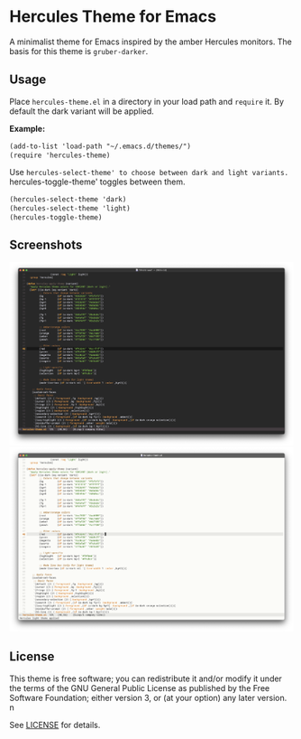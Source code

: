 # Hercules Theme for Emacs

A minimalist theme for Emacs inspired by the amber Hercules monitors. The basis for this theme is `gruber-darker`.

## Usage
Place `hercules-theme.el` in a directory in your load path and `require` it. By default the dark variant will be applied.

**Example:**
```elisp
(add-to-list 'load-path "~/.emacs.d/themes/")
(require 'hercules-theme)
```
Use `hercules-select-theme' to choose between dark and light variants. `hercules-toggle-theme' toggles between them.
```elisp
(hercules-select-theme 'dark)
(hercules-select-theme 'light)
(hercules-toggle-theme)
```

## Screenshots

![Dark Mode](screenshots/hercules-dark.png)
![Light Mode](screenshots/hercules-light.png)

## License

This theme is free software; you can redistribute it and/or modify it under the terms of the GNU General Public License as published by the Free Software Foundation; either version 3, or (at your option) any later version.
n

See [LICENSE](LICENSE) for details.